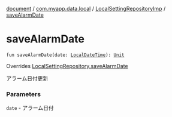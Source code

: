 [document](../../index.md) / [com.myapp.data.local](../index.md) / [LocalSettingRepositoryImp](index.md) / [saveAlarmDate](./save-alarm-date.md)

# saveAlarmDate

`fun saveAlarmDate(date: `[`LocalDateTime`](https://developer.android.com/reference/java/time/LocalDateTime.html)`): `[`Unit`](https://kotlinlang.org/api/latest/jvm/stdlib/kotlin/-unit/index.html)

Overrides [LocalSettingRepository.saveAlarmDate](../../com.myapp.domain.repository/-local-setting-repository/save-alarm-date.md)

アラーム日付更新

### Parameters

`date` - アラーム日付